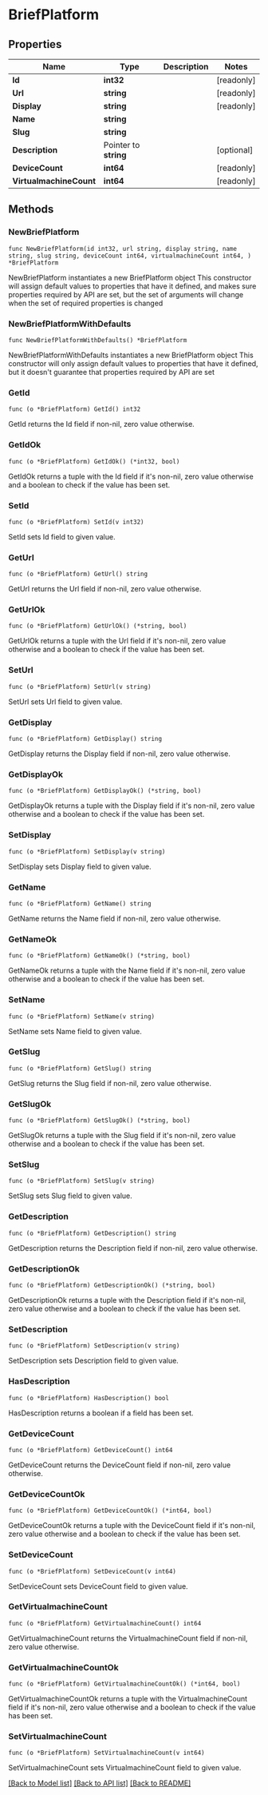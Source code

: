 # BriefPlatform

## Properties

Name | Type | Description | Notes
------------ | ------------- | ------------- | -------------
**Id** | **int32** |  | [readonly] 
**Url** | **string** |  | [readonly] 
**Display** | **string** |  | [readonly] 
**Name** | **string** |  | 
**Slug** | **string** |  | 
**Description** | Pointer to **string** |  | [optional] 
**DeviceCount** | **int64** |  | [readonly] 
**VirtualmachineCount** | **int64** |  | [readonly] 

## Methods

### NewBriefPlatform

`func NewBriefPlatform(id int32, url string, display string, name string, slug string, deviceCount int64, virtualmachineCount int64, ) *BriefPlatform`

NewBriefPlatform instantiates a new BriefPlatform object
This constructor will assign default values to properties that have it defined,
and makes sure properties required by API are set, but the set of arguments
will change when the set of required properties is changed

### NewBriefPlatformWithDefaults

`func NewBriefPlatformWithDefaults() *BriefPlatform`

NewBriefPlatformWithDefaults instantiates a new BriefPlatform object
This constructor will only assign default values to properties that have it defined,
but it doesn't guarantee that properties required by API are set

### GetId

`func (o *BriefPlatform) GetId() int32`

GetId returns the Id field if non-nil, zero value otherwise.

### GetIdOk

`func (o *BriefPlatform) GetIdOk() (*int32, bool)`

GetIdOk returns a tuple with the Id field if it's non-nil, zero value otherwise
and a boolean to check if the value has been set.

### SetId

`func (o *BriefPlatform) SetId(v int32)`

SetId sets Id field to given value.


### GetUrl

`func (o *BriefPlatform) GetUrl() string`

GetUrl returns the Url field if non-nil, zero value otherwise.

### GetUrlOk

`func (o *BriefPlatform) GetUrlOk() (*string, bool)`

GetUrlOk returns a tuple with the Url field if it's non-nil, zero value otherwise
and a boolean to check if the value has been set.

### SetUrl

`func (o *BriefPlatform) SetUrl(v string)`

SetUrl sets Url field to given value.


### GetDisplay

`func (o *BriefPlatform) GetDisplay() string`

GetDisplay returns the Display field if non-nil, zero value otherwise.

### GetDisplayOk

`func (o *BriefPlatform) GetDisplayOk() (*string, bool)`

GetDisplayOk returns a tuple with the Display field if it's non-nil, zero value otherwise
and a boolean to check if the value has been set.

### SetDisplay

`func (o *BriefPlatform) SetDisplay(v string)`

SetDisplay sets Display field to given value.


### GetName

`func (o *BriefPlatform) GetName() string`

GetName returns the Name field if non-nil, zero value otherwise.

### GetNameOk

`func (o *BriefPlatform) GetNameOk() (*string, bool)`

GetNameOk returns a tuple with the Name field if it's non-nil, zero value otherwise
and a boolean to check if the value has been set.

### SetName

`func (o *BriefPlatform) SetName(v string)`

SetName sets Name field to given value.


### GetSlug

`func (o *BriefPlatform) GetSlug() string`

GetSlug returns the Slug field if non-nil, zero value otherwise.

### GetSlugOk

`func (o *BriefPlatform) GetSlugOk() (*string, bool)`

GetSlugOk returns a tuple with the Slug field if it's non-nil, zero value otherwise
and a boolean to check if the value has been set.

### SetSlug

`func (o *BriefPlatform) SetSlug(v string)`

SetSlug sets Slug field to given value.


### GetDescription

`func (o *BriefPlatform) GetDescription() string`

GetDescription returns the Description field if non-nil, zero value otherwise.

### GetDescriptionOk

`func (o *BriefPlatform) GetDescriptionOk() (*string, bool)`

GetDescriptionOk returns a tuple with the Description field if it's non-nil, zero value otherwise
and a boolean to check if the value has been set.

### SetDescription

`func (o *BriefPlatform) SetDescription(v string)`

SetDescription sets Description field to given value.

### HasDescription

`func (o *BriefPlatform) HasDescription() bool`

HasDescription returns a boolean if a field has been set.

### GetDeviceCount

`func (o *BriefPlatform) GetDeviceCount() int64`

GetDeviceCount returns the DeviceCount field if non-nil, zero value otherwise.

### GetDeviceCountOk

`func (o *BriefPlatform) GetDeviceCountOk() (*int64, bool)`

GetDeviceCountOk returns a tuple with the DeviceCount field if it's non-nil, zero value otherwise
and a boolean to check if the value has been set.

### SetDeviceCount

`func (o *BriefPlatform) SetDeviceCount(v int64)`

SetDeviceCount sets DeviceCount field to given value.


### GetVirtualmachineCount

`func (o *BriefPlatform) GetVirtualmachineCount() int64`

GetVirtualmachineCount returns the VirtualmachineCount field if non-nil, zero value otherwise.

### GetVirtualmachineCountOk

`func (o *BriefPlatform) GetVirtualmachineCountOk() (*int64, bool)`

GetVirtualmachineCountOk returns a tuple with the VirtualmachineCount field if it's non-nil, zero value otherwise
and a boolean to check if the value has been set.

### SetVirtualmachineCount

`func (o *BriefPlatform) SetVirtualmachineCount(v int64)`

SetVirtualmachineCount sets VirtualmachineCount field to given value.



[[Back to Model list]](../README.md#documentation-for-models) [[Back to API list]](../README.md#documentation-for-api-endpoints) [[Back to README]](../README.md)


